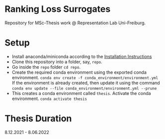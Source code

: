 # Ranking Loss Surrogates
Repository for MSc-Thesis work @ Representation Lab Uni-Freiburg.

# Setup
* Install anaconda/miniconda according to the [Installation Instructions]( https://docs.conda.io/projects/conda/en/latest/user-guide/install/linux.html "Named link title")
* Clone this repository into a folder, say, `repo`.
* Go inside the `repo` folder `cd repo`.
* Create the required conda environment using the exported conda environment.
`conda env create -f conda_environment/environment.yml`
If the environment is already created, then update it using the command
`conda env update --file conda_environment/environment.yml --prune`
* This creates a conda environment called `thesis`. Activate the conda environment. `conda activate thesis`

# Thesis Duration
8.12.2021 - 8.06.2022
